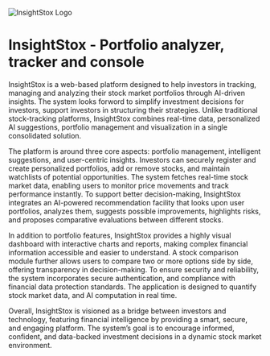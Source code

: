 
![InsightStox Logo](https://drive.google.com/uc?export=view&id=13O5Zf6cZ8iDeY2flbioByBfoLrTQyrwq)


# **InsightStox - Portfolio analyzer, tracker and console** 

InsightStox is a web-based platform designed to help investors in tracking, managing and analyzing their stock market portfolios through AI-driven insights. The system looks forword to simplify investment decisions for investors, support investors in structuring their strategies. Unlike traditional stock-tracking platforms, InsightStox combines real-time data, personalized AI suggestions, portfolio management and visualization in a single consolidated solution. 

The platform is around three core aspects: portfolio management, intelligent suggestions, and user-centric insights. Investors can securely register and create personalized portfolios, add or remove stocks, and maintain watchlists of potential opportunities. The system fetches real-time stock market data, enabling users to monitor price movements and track performance instantly. To support better decision-making, InsightStox integrates an AI-powered recommendation facility that looks upon user portfolios, analyzes them, suggests possible improvements, highlights risks, and proposes comparative evaluations between different stocks. 

In addition to portfolio features, InsightStox provides a highly visual dashboard with interactive charts and reports, making complex financial information accessible and easier to understand. A stock comparison module further allows users to compare two or more options side by side, offering transparency in decision-making. To ensure security and reliability, the system incorporates secure authentication, and compliance with financial data protection standards. The application is designed to quantify stock market data, and AI computation in real time.  

Overall, InsightStox is visioned as a bridge between investors and technology, featuring financial intelligence by providing a smart, secure, and engaging platform. The system’s goal is to encourage informed, confident, and data-backed investment decisions in a dynamic stock market environment. 
